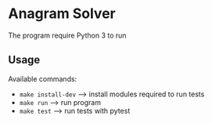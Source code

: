 # Anagram Solver
The program require Python 3 to run

## Usage
Available commands:
* `make install-dev` --> install modules required to run tests
* `make run` --> run program 
* `make test` --> run tests with pytest
